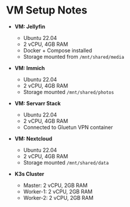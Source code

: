 # VM Setup Notes

- **VM: Jellyfin**
  - Ubuntu 22.04
  - 2 vCPU, 4GB RAM
  - Docker + Compose installed
  - Storage mounted from `/mnt/shared/media`

- **VM: Immich**
  - Ubuntu 22.04
  - 2 vCPU, 4GB RAM
  - Storage mounted `/mnt/shared/photos`

- **VM: Servarr Stack**
  - Ubuntu 22.04
  - 2 vCPU, 4GB RAM
  - Connected to Gluetun VPN container

- **VM: Nextcloud**
  - Ubuntu 22.04
  - 2 vCPU, 4GB RAM
  - Storage mounted `/mnt/shared/data`

- **K3s Cluster**
  - Master: 2 vCPU, 2GB RAM
  - Worker-1: 2 vCPU, 2GB RAM
  - Worker-2: 2 vCPU, 2GB RAM
